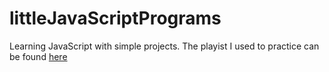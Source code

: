 # littleJavaScriptPrograms

Learning JavaScript with simple projects. The playist I used to practice can be found [here](https://youtu.be/lfmg-EJ8gm4?si=pC_CzasXc2mrmIqt)
 
    

